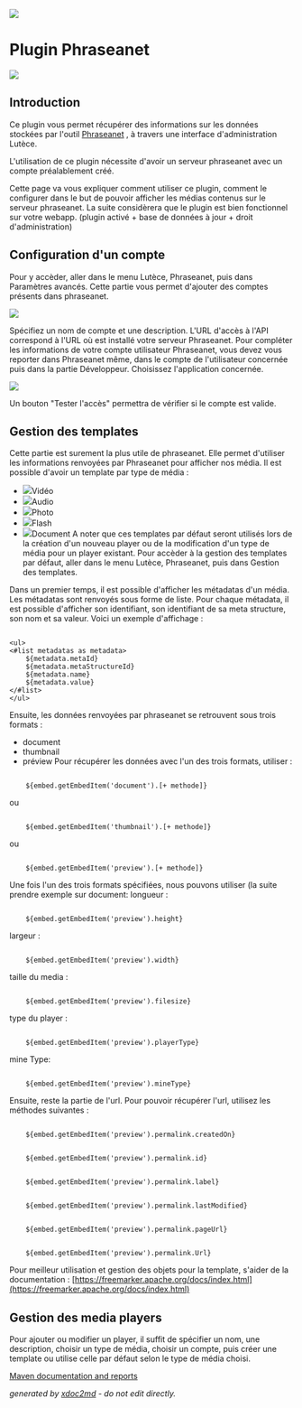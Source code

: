 ![](https://dev.lutece.paris.fr/jenkins/buildStatus/icon?job=multimedia-plugin-phraseanet-deploy)
# Plugin Phraseanet

![](https://dev.lutece.paris.fr/plugins/plugin-phraseanet/images/phrasea_logo.png)

## Introduction

Ce plugin vous permet récupérer des informations sur les données stockées par l'outil [Phraseanet](https://www.phraseanet.com/) , à travers une interface d'administration Lutèce.

L'utilisation de ce plugin nécessite d'avoir un serveur phraseanet avec un compte préalablement créé.

Cette page va vous expliquer comment utiliser ce plugin, comment le configurer dans le but de pouvoir afficher les médias contenus sur le serveur phraseanet. La suite considèrera que le plugin est bien fonctionnel sur votre webapp. (plugin activé + base de données à jour + droit d'administration)

## Configuration d'un compte

Pour y accèder, aller dans le menu Lutèce, Phraseanet, puis dans Paramètres avancés. Cette partie vous permet d'ajouter des comptes présents dans phraseanet.

![](https://dev.lutece.paris.fr/plugins/plugin-phraseanet/images/manage_account.png)

Spécifiez un nom de compte et une description. L'URL d'accès à l'API correspond à l'URL où est installé votre serveur Phraseanet. Pour compléter les informations de votre compte utilisateur Phraseanet, vous devez vous reporter dans Phraseanet même, dans le compte de l'utilisateur concernée puis dans la partie Développeur. Choisissez l'application concernée.

![](https://dev.lutece.paris.fr/plugins/plugin-phraseanet/images/account_phraseanet_info.png)

Un bouton "Tester l'accès" permettra de vérifier si le compte est valide.

## Gestion des templates

Cette partie est surement la plus utile de phraseanet. Elle permet d'utiliser les informations renvoyées par Phraseanet pour afficher nos média. Il est possible d'avoir un template par type de média :
 
* ![](https://dev.lutece.paris.fr/plugins/plugin-phraseanet/images/video_icon.png)Vidéo
* ![](https://dev.lutece.paris.fr/plugins/plugin-phraseanet/images/audio_icon.png)Audio
* ![](https://dev.lutece.paris.fr/plugins/plugin-phraseanet/images/image_icon.png)Photo
* ![](https://dev.lutece.paris.fr/plugins/plugin-phraseanet/images/flash_icon.png)Flash
* ![](https://dev.lutece.paris.fr/plugins/plugin-phraseanet/images/document_icon.png)Document
A noter que ces templates par défaut seront utilisés lors de la création d'un nouveau player ou de la modification d'un type de média pour un player existant. Pour accèder à la gestion des templates par défaut, aller dans le menu Lutèce, Phraseanet, puis dans Gestion des templates.

Dans un premier temps, il est possible d'afficher les métadatas d'un média. Les métadatas sont renvoyés sous forme de liste. Pour chaque métadata, il est possible d'afficher son identifiant, son identifiant de sa meta structure, son nom et sa valeur. Voici un exemple d'affichage :
```
					
<ul>
<#list metadatas as metadata>
	${metadata.metaId}
	${metadata.metaStructureId}
	${metadata.name}
	${metadata.value}
</#list>
</ul>

```


Ensuite, les données renvoyées par phraseanet se retrouvent sous trois formats :
 
* document
* thumbnail
* préview
Pour récupérer les données avec l'un des trois formats, utiliser :
```

	${embed.getEmbedItem('document').[+ methode]}					

```
ou
```

	${embed.getEmbedItem('thumbnail').[+ methode]}						

```
ou
```

	${embed.getEmbedItem('preview').[+ methode]}					

```
Une fois l'un des trois formats spécifiées, nous pouvons utiliser (la suite prendre exemple sur document: longueur :
```

	${embed.getEmbedItem('preview').height}

```
largeur :
```

	${embed.getEmbedItem('preview').width}

```
taille du media :
```

	${embed.getEmbedItem('preview').filesize}

```
type du player :
```

	${embed.getEmbedItem('preview').playerType}

```
mine Type:
```

	${embed.getEmbedItem('preview').mineType}				

```
Ensuite, reste la partie de l'url. Pour pouvoir récupérer l'url, utilisez les méthodes suivantes :
```

	${embed.getEmbedItem('preview').permalink.createdOn}

```

```

	${embed.getEmbedItem('preview').permalink.id}

```

```

	${embed.getEmbedItem('preview').permalink.label}

```

```

	${embed.getEmbedItem('preview').permalink.lastModified}

```

```

	${embed.getEmbedItem('preview').permalink.pageUrl}

```

```

	${embed.getEmbedItem('preview').permalink.Url}					

```


Pour meilleur utilisation et gestion des objets pour la template, s'aider de la documentation : [https://freemarker.apache.org/docs/index.html](https://freemarker.apache.org/docs/index.html) 

## Gestion des media players

Pour ajouter ou modifier un player, il suffit de spécifier un nom, une description, choisir un type de média, choisir un compte, puis créer une template ou utilise celle par défaut selon le type de média choisi.


[Maven documentation and reports](https://dev.lutece.paris.fr/plugins/plugin-phraseanet/)



 *generated by [xdoc2md](https://github.com/lutece-platform/tools-maven-xdoc2md-plugin) - do not edit directly.*
